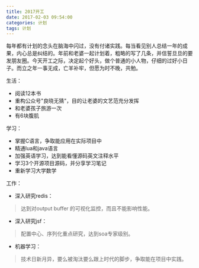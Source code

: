 ```yaml
---
title: 2017开工
date: 2017-02-03 09:54:00
categories: 计划
tags: 计划
---
```


每年都有计划的念头在脑海中闪过，没有付诸实践。每当看见别人总结一年的成果，内心总是纠结的。年前和老婆一起计划着，粗略的写了几条，并信誓旦旦的要发朋友圈。今天开工之际，决定起个好头，做个普通的小人物，仔细的过好小日子。而立之年一事无成，亡羊补牢，但愿为时不晚，共勉。

生活：
- 阅读12本书
- 重构公众号"良晓无猜"，目的让老婆的文艺范充分发挥
- 和老婆孩子旅游一次
- 有6块腹肌

学习：
- 掌握C语言，争取能应用在实际项目中
- 精通lua和java语言
- 加强英语学习，达到能看懂源码英文注释水平
- 学习3个开源项目源码，并分享学习笔记
- 重新学习大学数学

工作：
- 深入研究redis：
>达到对output buffer 的可视化监控，而且不能影响性能。
- 深入研究jsf：
>配置中心、序列化重点研究，达到soa专家级别。
- 机器学习：
>技术日新月异，要么被淘汰要么跟上时代的脚步，争取能在项目中实践。

